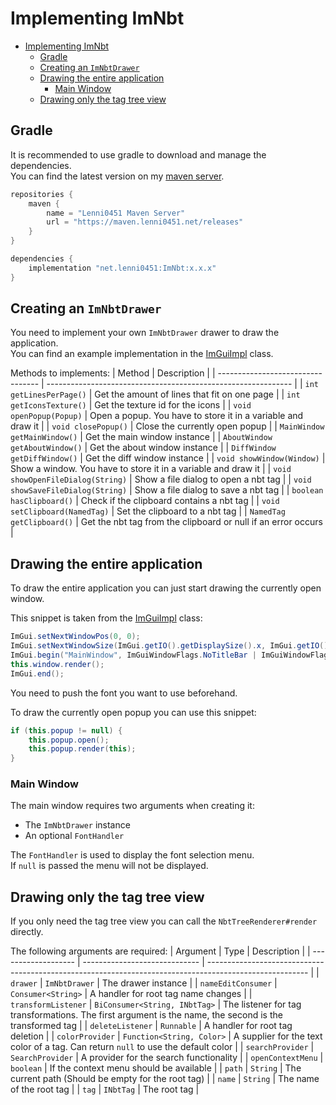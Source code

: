 # Implementing ImNbt

- [Implementing ImNbt](#implementing-imnbt)
  - [Gradle](#gradle)
  - [Creating an `ImNbtDrawer`](#creating-an-imnbtdrawer)
  - [Drawing the entire application](#drawing-the-entire-application)
    - [Main Window](#main-window)
  - [Drawing only the tag tree view](#drawing-only-the-tag-tree-view)

## Gradle
It is recommended to use gradle to download and manage the dependencies.\
You can find the latest version on my [maven server](https://maven.lenni0451.net/#/releases/net/lenni0451/ImNbt).

```groovy
repositories {
    maven {
        name = "Lenni0451 Maven Server"
        url = "https://maven.lenni0451.net/releases"
    }
}

dependencies {
    implementation "net.lenni0451:ImNbt:x.x.x"
}
```

## Creating an `ImNbtDrawer`
You need to implement your own `ImNbtDrawer` drawer to draw the application.\
You can find an example implementation in the [ImGuiImpl](ImGuiApplication/src/main/java/net/lenni0451/imnbt/application/ImGuiImpl.java) class.

Methods to implements:
| Method                            | Description                                                   |
| --------------------------------- | ------------------------------------------------------------- |
| `int getLinesPerPage()`           | Get the amount of lines that fit on one page                  |
| `int getIconsTexture()`           | Get the texture id for the icons                              |
| `void openPopup(Popup)`           | Open a popup. You have to store it in a variable and draw it  |
| `void closePopup()`               | Close the currently open popup                                |
| `MainWindow getMainWindow()`      | Get the main window instance                                  |
| `AboutWindow getAboutWindow()`    | Get the about window instance                                 |
| `DiffWindow getDiffWindow()`      | Get the diff window instance                                  |
| `void showWindow(Window)`         | Show a window. You have to store it in a variable and draw it |
| `void showOpenFileDialog(String)` | Show a file dialog to open a nbt tag                          |
| `void showSaveFileDialog(String)` | Show a file dialog to save a nbt tag                          |
| `boolean hasClipboard()`          | Check if the clipboard contains a nbt tag                     |
| `void setClipboard(NamedTag)`     | Set the clipboard to a nbt tag                                |
| `NamedTag getClipboard()`         | Get the nbt tag from the clipboard or null if an error occurs |

## Drawing the entire application
To draw the entire application you can just start drawing the currently open window.

This snippet is taken from the [ImGuiImpl](ImGuiApplication/src/main/java/net/lenni0451/imnbt/application/ImGuiImpl.java) class:
```java
ImGui.setNextWindowPos(0, 0);
ImGui.setNextWindowSize(ImGui.getIO().getDisplaySize().x, ImGui.getIO().getDisplaySize().y);
ImGui.begin("MainWindow", ImGuiWindowFlags.NoTitleBar | ImGuiWindowFlags.NoResize | ImGuiWindowFlags.NoCollapse | ImGuiWindowFlags.MenuBar);
this.window.render();
ImGui.end();
```
You need to push the font you want to use beforehand.

To draw the currently open popup you can use this snippet:
```java
if (this.popup != null) {
    this.popup.open();
    this.popup.render(this);
}
```

### Main Window
The main window requires two arguments when creating it:
 - The `ImNbtDrawer` instance
 - An optional `FontHandler`

The `FontHandler` is used to display the font selection menu.\
If `null` is passed the menu will not be displayed.

## Drawing only the tag tree view
If you only need the tag tree view you can call the `NbtTreeRenderer#render` directly.

The following arguments are required:
| Argument            | Type                          | Description                                                                                             |
| ------------------- | ----------------------------- | ------------------------------------------------------------------------------------------------------- |
| `drawer`            | `ImNbtDrawer`                 | The drawer instance                                                                                     |
| `nameEditConsumer`  | `Consumer<String>`            | A handler for root tag name changes                                                                     |
| `transformListener` | `BiConsumer<String, INbtTag>` | The listener for tag transformations. The first argument is the name, the second is the transformed tag |
| `deleteListener`    | `Runnable`                    | A handler for root tag deletion                                                                         |
| `colorProvider`     | `Function<String, Color>`     | A supplier for the text color of a tag. Can return `null` to use the default color                      |
| `searchProvider`    | `SearchProvider`              | A provider for the search functionality                                                                 |
| `openContextMenu`   | `boolean`                     | If the context menu should be available                                                                 |
| `path`              | `String`                      | The current path (Should be empty for the root tag)                                                     |
| `name`              | `String`                      | The name of the root tag                                                                                |
| `tag`               | `INbtTag`                     | The root tag                                                                                            |
